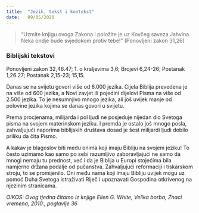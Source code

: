 ```yaml
---
title:  "Jezik, tekst i kontekst"
date:   09/05/2020
---
```


> <p></p>
> “Uzmite knjigu ovoga Zakona i položite je uz Kovčeg saveza Jahvina. Neka ondje bude svjedokom protiv tebe!” (Ponovljeni zakon 31,26)

### Biblijski tekstovi
Ponovljeni zakon 32,46.47; 1. o kraljevima 3,6; Brojevi 6,24-26; Postanak 1,26.27; Postanak 2,15-23; 15,15.

Danas se na svijetu govori više od 6.000 jezika. Cijela Biblija prevedena je na više od 600 jezika, a Novi zavjet ili pojedini dijelovi Pisma na više od 2.500 jezika. To je nesumnjivo mnogo jezika, ali još uvijek manje od polovine jezika kojima se danas govori u svijetu.

Prema procjenama, milijarda i pol ljudi ne posjeduje nijedan dio Svetoga pisma na svojem materinskom jeziku. I premda je ostalo još mnogo posla, zahvaljujući naporima biblijskih društava dosad je šest milijardi ljudi dobilo priliku da čita Pismo.

A kakav je blagoslov biti među onima koji imaju Bibliju na svojem jeziku! To često uzimamo kao samo po sebi razumljivo zaboravljajući ne samo da mnogi nemaju tu prednost, već i da je Biblija u Europi stojećima bila namjerno držana podalje od pučanstva. Zahvaljujući reformaciji i tiskarskom stroju, to se promijenilo. Oni među nama koji imaju Bibliju uvijek mogu uz pomoć Duha Svetoga istraživati Riječ i upoznavati Gospodina otkrivenog na njezinim stranicama.

*OIKOS: Ovog tjedna čitamo iz knjige Ellen G. White, Velika borba, Znaci vremena, 2010., poglavlje 36*

